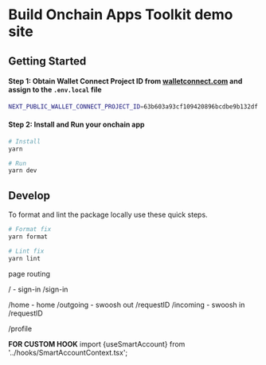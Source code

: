 # Build Onchain Apps Toolkit demo site

## Getting Started

#### Step 1: Obtain Wallet Connect Project ID from [walletconnect.com](https://cloud.walletconnect.com/sign-in) and assign to the `.env.local` file

```bash
NEXT_PUBLIC_WALLET_CONNECT_PROJECT_ID=63b603a93cf109420896bcdbe9b132df
```

#### Step 2: Install and Run your onchain app

```bash
# Install
yarn

# Run
yarn dev
```

## Develop

To format and lint the package locally use these quick steps.

```bash
# Format fix
yarn format

# Lint fix
yarn lint
```

page routing

/ - sign-in
/sign-in

/home - home
/outgoing - swoosh out
/requestID
/incoming - swoosh in
/requestID

/profile

**FOR CUSTOM HOOK**
import {useSmartAccount} from '../hooks/SmartAccountContext.tsx';
